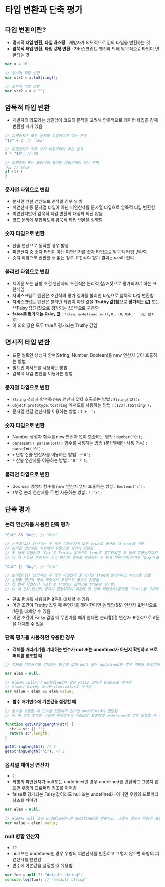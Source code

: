 # 타입 변환과 단축 평가

## 타입 변환이란?

- **명시적 타입 변환, 타입 캐스팅** : 개발자가 의도적으로 값의 타입을 변환하는 것
- **암묵적 타입 변환, 타입 강제 변환** : 자바스크립트 엔진에 의해 암묵적으로 타입이 변환되는 것

```jsx
var x = 10;

// 명시적 타입 변환
var str1 = x.toString();

// 암묵적 타입 변환
var str2 = x + "";
```

## 암묵적 타입 변환

- 개발자의 의도와는 상관없이 코드의 문맥을 고려해 암묵적으로 데이터 타입을 강제 변환할 때가 있음

```jsx
// 피연산자가 모두 문자열 타입이어야 하는 문맥
"10" + 2; // '102'

// 피연산자가 모두 숫자 타입이어야 하는 문맥
5 * "10"; // 50

// 피연산자 또는 표현식이 불리언 타입이어야 하는 문맥
!0; // true
if (1) {
}
```

### 문자열 타입으로 변환

- 문자열 연결 연산으로 동작할 경우 발생
- 피연산자 중 문자열 타입이 아닌 피연산자를 문자열 타입으로 암묵적 타입 변환함
- 피연산자만이 암묵적 타입 변환의 대상이 되진 않음
- 코드 문맥에 부합하도록 암묵적 타입 변환을 실행함

### 숫자 타입으로 변환

- 산술 연산으로 동작할 경우 발생
- 피연산자 중 숫자 타입이 아닌 피연산자를 숫자 타입으로 암묵적 타입 변환함
- 숫자 타입으로 변환할 수 없는 경우 표현식의 평가 결과는 `NaN`이 된다

### 불리언 타입으로 변환

- 제어문 또는 삼항 조건 연산자의 조건식은 논리적 참/거짓으로 평가되어야 하는 표현식임
- 자바스크립트 엔진은 조건식의 평가 결과를 불리언 타입으로 암묵적 타입 변환함
- 자바스크립트 엔진은 불리언 타입이 아닌 값을 **Truthy 값(참으로 평가되는 값)** 또는 **Falsy 값(거짓으로 평가되는 값)**으로 구분함
- **false로 평가되는 Falsy 값** : `false`, `undefined`, `null`, `0, -0`, `NaN`, `' '(빈 문자열)`
- 이 외의 값은 모두 true로 평가되는 Truthy 값임

## 명시적 타입 변환

- 표준 빌트인 생성자 함수(String, Number, Boolean)를 new 연산자 없이 호출하는 방법
- 빌트인 메서드를 사용하는 방법
- 암묵적 타입 변환을 이용하는 방법

### 문자열 타입으로 변환

- `String` 생성자 함수를 new 연산자 없이 호출하는 방법 : `String(123);`
- `Object.prototype.toString` 메서드를 사용하는 방법 : `(123).toString();`
- 문자열 연결 연산자를 이용하는 방법 : `1 + '';`

### 숫자 타입으로 변환

- Number 생성자 함수를 new 연산자 없이 호출하는 방법 : `Number("0");`
- `parseInt()`, `parseFloat()` 함수를 사용하는 방법 (문자열에만 사용 가능) : `parseInt('0');`
- `+` 단항 산술 연산자를 이용하는 방법 : `+'0';`
- `*` 산술 연산자를 이용하는 방법 : `'0' * 1;`

### 불리언 타입으로 변환

- Boolean 생성자 함수를 new 연산자 없이 호출하는 방법 : `Boolean('x');`
- `!`부정 논리 연산자를 두 번 사용하는 방법 : `!!'x';`

## 단축 평가

### 논리 연산자를 사용한 단축 평가

```jsx
"Cat" && "Dog"; // "Dog"

// 논리곱(&&) 연산자는 두 개의 피연산자가 모두 true로 평가될 때 true를 반환
// 논리곱 연산자는 좌항에서 우항으로 평가가 진행됨
// 첫 번째 피연산자 ‘Cat’은 Truthy 값이므로 true로 평가되지만 두 번째 피연산자까지 평가해 봐야 위 표현식을 평가할 수 있음
// 이 때 논리곱 연산자는 논리 연산의 결과를 결정하는 두 번째 피연산자(문자열 ‘Dog’)를 그대로 반환함
```

```jsx
"Cat" || "Dog"; // "Cat"

// 논리합(||) 연산자는 두 개의 피연산자 중 하나만 true로 평가되어도 true를 반환
// 논리합 연산자 역시 좌항에서 우항으로 평가가 진행됨
// 첫 번째 피연산자 ‘Cat’은 Truthy 값이므로 true로 평가됨.
// 이 때 논리 연산의 결과가 결정되었기 때문에 첫 번째 피연산자(문자열 ‘Cat’)를 그대로 반환함
```

- 단축 평가를 사용하면 if문을 대체할 수 있음
- 어떤 조건이 Truthy 값일 때 무언가를 해야 한다면 논리곱(&&) 연산자 표현식으로 if문을 대체할 수 있음
- 어떤 조건이 Falsy 값일 때 무언가를 해야 한다면 논리합(||) 연산자 표현식으로 if문을 대체할 수 있음

### 단축 평가를 사용하면 유용한 경우

- **객체를 가리키기를 기대하는 변수가 null 또는 undefined가 아닌지 확인하고 프로퍼티를 참조할 때**

```jsx
// 객체를 가리키기를 기대하는 변수의 값이 null 또는 undefined인 경우 객체의 프로퍼티를 참조하면 타입 에러가 발생함 (에러 발생 시 프로그램 강제 종료)

var elem = null;

// elem이 null이나 undefined와 같은 Falsy 값이면 elem으로 평가됨
// elem이 Truthy 값이면 elem.value로 평가됨
var value = elem && elem.value;
```

- **함수 매개변수에 기본값을 설정할 때**

```jsx
// 함수를 호출할 때 인수를 전달하지 않으면 undefined가 할당됨
// 이 때 단축 평가를 사용해 매개변수의 기본값을 설정하면 undefined로 인해 발생할 수 있는 에러를 방지할 수있음

function getStringLength(str) {
  str = str || "";
  return str.length;
}

getStringLength(); // 0
getStringLength("hi"); // 2
```

### 옵셔널 체이닝 연산자

- `?.`
- 좌항의 피연산자가 null 또는 undefined인 경우 undefined를 반환하고 그렇지 않으면 우항의 프로퍼티 참조를 이어감
- false로 평가되는 Falsy 값이라도 null 또는 undefined가 아니면 우항의 프로퍼티 참조를 이어감

```jsx
var elem = null;

// elem이 null 또는 undefined이면 undefined를 반환하고, 그렇지 않으면 우항의 프로퍼티 참조를 이어감
var value = elem?.value;
```

### null 병합 연산자

- `??`
- null 또는 undefined인 경우 우항의 피연산자를 반환하고 그렇지 않으면 좌항의 피연산자를 반환함
- 변수에 기본값을 설정할 때 유용함

```jsx
var foo = null ?? "default string";
console.log(foo); // "default string"
```
